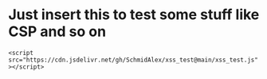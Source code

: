# Just insert this to test some stuff like CSP and so on 

`<script src="https://cdn.jsdelivr.net/gh/SchmidAlex/xss_test@main/xss_test.js"></script>`
